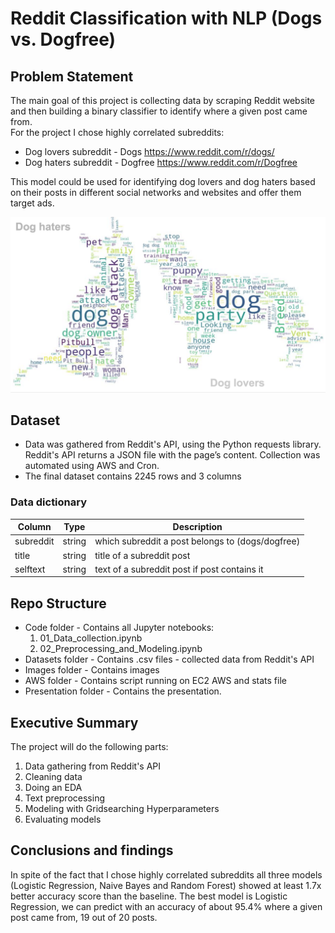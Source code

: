 # Reddit Classification with NLP (Dogs vs. Dogfree)


## Problem Statement

The main goal of this project is collecting data by scraping Reddit website and then building a binary classifier to identify where a given post came from. <br>
For the project I chose highly correlated subreddits:
- Dog lovers subreddit - Dogs https://www.reddit.com/r/dogs/
- Dog haters subreddit - Dogfree https://www.reddit.com/r/Dogfree

This model could be used for identifying dog lovers and dog haters based on their posts in different social networks and websites and offer them target ads.

![alt text](https://github.com/achernyshova/Reddit-NLP-Classification/blob/master/images/words.png)


## Dataset
 - Data was gathered from Reddit's API, using the Python requests library. Reddit's API returns a JSON file with the page’s content. Collection was automated using AWS and Cron.
 - The final dataset contains 2245 rows and 3 columns

 ### Data dictionary
 | Column        | Type | Description                                              |
|---------------|-----------|----------------------------------------------------------|
| subreddit     | string   | which subreddit a post belongs to (dogs/dogfree)      |
| title    | string    | title of a subreddit post                   |
| selftext | string    | text of a  subreddit post if post contains it |

## Repo Structure
 - Code folder - Contains all Jupyter notebooks:
      1. 01_Data_collection.ipynb
      2. 02_Preprocessing_and_Modeling.ipynb
 - Datasets folder - Contains .csv files  - collected data from Reddit's API
 - Images folder - Contains images  
 - AWS folder - Contains script running on EC2 AWS and stats file
 - Presentation folder - Contains the presentation.



## Executive Summary
The project will do the following parts:
1. Data gathering from Reddit's API
2. Cleaning data
2. Doing an EDA
3. Text preprocessing
4. Modeling with Gridsearching Hyperparameters
5. Evaluating models


## Conclusions and findings
In spite of the fact that I chose highly correlated subreddits all three models (Logistic Regression, Naive Bayes and Random Forest) showed at least 1.7x better accuracy score than the baseline.
The best model is Logistic Regression, we can predict with an accuracy of about 95.4% where a given post came from, 19 out of 20 posts.
